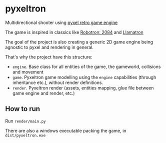 # pyxeltron
Multidirectional shooter using [pyxel retro game engine](https://pypi.org/project/pyxel/)

The game is inspired in classics like [Robotron: 2084](https://en.wikipedia.org/wiki/Robotron:_2084) and [Llamatron](https://en.wikipedia.org/wiki/Llamatron)

The goal of the project is also creating a generic 2D game engine being agnostic to pyxel and rendering in general. 

That's why the project have this structure:
* `engine`. Base class for all entities of the game, the gameworld, collisions and movement
* `game`. Pyxeltron game modelling using the `engine` capabilities (through inheritance etc.), without render definitions.
* `render`. Pyxeltron render (assets, entities mapping, glue file between game engine and render, etc.)

## How to run
Run `render/main.py`

There are also a windows executable packing the game, in `dist/pyxeltron.exe`  

